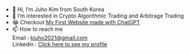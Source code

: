 - 👋 Hi, I’m Juho Kim from South Korea
- 👀 I’m interested in Crypto Algorithmic Trading and Arbitrage Trading
- :joy: Checkout [My First Website made with ChatGPT](https://juho-creator.github.io/FirstWebsite/)
- 📫 How to reach me  
          Email : kjuho2021@gmail.com </br>
          Linkedin : [Click here to see my profile](https://www.linkedin.com/in/juho-kim-68346b24a/)

<!---
juho-creator/juho-creator is a ✨ special ✨ repository because its `README.md` (this file) appears on your GitHub profile.
You can click the Preview link to take a look at your changes.
--->
